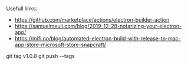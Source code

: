 Usefull links:
- https://github.com/marketplace/actions/electron-builder-action
- https://samuelmeuli.com/blog/2019-12-28-notarizing-your-electron-app/
- https://mifi.no/blog/automated-electron-build-with-release-to-mac-app-store-microsoft-store-snapcraft/

git tag v1.0.8
git push --tags
